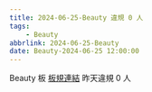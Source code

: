 ```yaml
---
title: 2024-06-25-Beauty 違規 0 人
tags:
    - Beauty
abbrlink: 2024-06-25-Beauty
date: Beauty-2024-06-25 12:00:00
---
```

Beauty 板 [板規連結](https://www.ptt.cc/bbs/Beauty/M.1630069980.A.84B.html)
昨天違規 0 人
